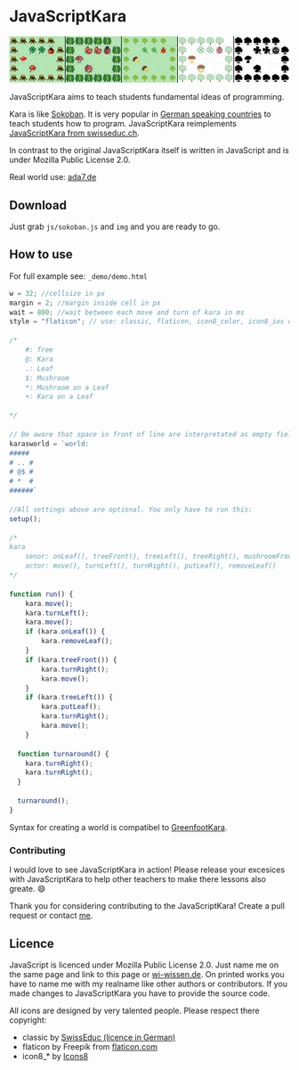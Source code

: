 # JavaScriptKara

![allstyles](_demo/allstyles.png)

JavaScriptKara aims to teach students fundamental ideas of programming.

Kara is like [Sokoban](https://en.wikipedia.org/wiki/Sokoban). It is very popular in [German speaking countries](https://de.wikipedia.org/wiki/Kara_(Programmierumgebung)) to teach students how to program. JavaScriptKara reimplements [JavaScriptKara from swisseduc.ch](http://www.swisseduc.ch/informatik/karatojava/javascriptkara/). 

In contrast to the original JavaScriptKara itself is written in JavaScript and is under Mozilla Public License 2.0.

Real world use: [ada7.de](http://ada7.de/t/Nkyn)



## Download

Just grab `js/sokoban.js` and `img` and you are ready to go.



## How to use

For full example see: `_demo/demo.html`

```js
w = 32; //cellsize in px
margin = 2; //margin inside cell in px
wait = 800; //wait between each move and turn of kara in ms
style = "flaticon"; // use: classic, flaticon, icon8_color, icon8_ios or icon8_office

/*
	#: Tree
	@: Kara
	.: Leaf
	$: Mushroom
	*: Mushroom on a Leaf
	+: Kara on a Leaf

*/

// Be aware that space in front of line are interpretated as empty fields.
karasworld = `world:
#####
# .. #
# @$ #
# *  #
######`

//All settings above are optional. You only have to run this:
setup();

/*
kara
	senor: onLeaf(), treeFront(), treeLeft(), treeRight(), mushroomFront()
	actor: move(), turnLeft(), turnRight(), putLeaf(), removeLeaf()
*/

function run() {
	kara.move();
	kara.turnLeft();
	kara.move();
	if (kara.onLeaf()) {
		kara.removeLeaf();
	}
	if (kara.treeFront()) {
		kara.turnRight();
		kara.move();
	}
	if (kara.treeLeft()) {
		kara.putLeaf();
		kara.turnRight();
		kara.move();
	}
  
  function turnaround() {
    kara.turnRight();
    kara.turnRight();
  }
  
  turnaround();
}
```

Syntax for creating a world is compatibel to [GreenfootKara](https://github.com/marcojakob/greenfoot-kara).



### Contributing

I would love to see JavaScriptKara in action! Please release your excesices with JavaScriptKara to help other teachers to make there lessons also greate. :smile:

Thank you for considering contributing to the JavaScriptKara! Create a pull request or contact [me](https://wi-wissen.de/contact.php).



## Licence

JavaScript is licenced under Mozilla Public License 2.0. Just name me on the same page and link to this page or [wi-wissen.de](https://wi-wissen.de/). On printed works you have to name me with my realname like other authors or contributors. If you made changes to JavaScriptKara you have to provide the source code.

All icons are designed by very talented people. Please respect there copyright:

* classic by [SwissEduc (licence in German)](http://www.swisseduc.ch/about/copyright/)
* flaticon by Freepik from [flaticon.com](https://support.flaticon.com/hc/en-us/articles/207248209)
* icon8_* by [Icons8](https://icons8.crisp.help/en/article/where-do-i-set-the-link-irwkfh/)